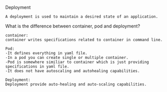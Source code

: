 Deployment
```
A deployment is used to maintain a desired state of an application.
```

What is the difference between container, pod and deployment?
```
container:
container writes specifications related to container in command line.

Pod:
-It defines everything in yaml file.
-In a pod you can create single or multiple container.
-Pod is somewhere similiar to container which is just providing specifications in yaml file.
-It does not have autoscaling and autohealing capabilities.

Deployment:
Deployment provide auto-healing and auto-scaling capabilities.

